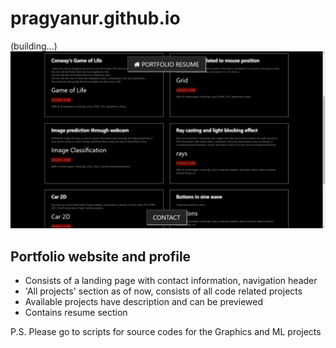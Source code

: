 # pragyanur.github.io
(building...)
!["preview"](/store/preview.png)

## Portfolio website and profile

- Consists of a landing page with contact information, navigation header
- 'All projects' section as of now, consists of all code related projects
- Available projects have description and can be previewed
- Contains resume section

P.S. Please go to scripts for source codes for the Graphics and ML projects

